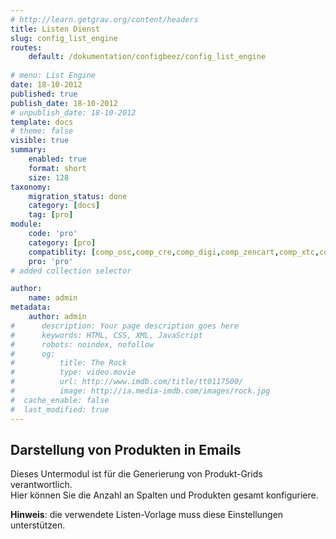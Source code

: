 ```yaml
---
# http://learn.getgrav.org/content/headers
title: Listen Dienst
slug: config_list_engine
routes:
    default: /dokumentation/configbeez/config_list_engine
    
# menu: List Engine
date: 18-10-2012
published: true
publish_date: 18-10-2012
# unpublish_date: 18-10-2012
template: docs
# theme: false
visible: true
summary:
    enabled: true
    format: short
    size: 128
taxonomy:
    migration_status: done
    category: [docs]
    tag: [pro]
module:
    code: 'pro'
    category: [pro]
    compatiblity: [comp_osc,comp_cre,comp_digi,comp_zencart,comp_xtc,comp_gambio]   
    pro: 'pro'        
# added collection selector

author:
    name: admin
metadata:
    author: admin
#      description: Your page description goes here
#      keywords: HTML, CSS, XML, JavaScript
#      robots: noindex, nofollow
#      og:
#          title: The Rock
#          type: video.movie
#          url: http://www.imdb.com/title/tt0117500/
#          image: http://ia.media-imdb.com/images/rock.jpg
#  cache_enable: false
#  last_modified: true
---
```



## Darstellung von Produkten in Emails

Dieses Untermodul ist für die Generierung von Produkt-Grids verantwortlich.  
 Hier können Sie die Anzahl an Spalten und Produkten gesamt konfiguriere. 

**Hinweis**: die verwendete Listen-Vorlage muss diese Einstellungen unterstützen.

